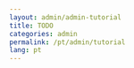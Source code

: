 ```yaml
---
layout: admin/admin-tutorial
title: TODO
categories: admin
permalink: /pt/admin/tutorial
lang: pt
---
```

